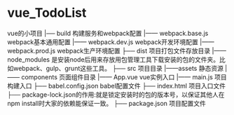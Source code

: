 # vue_TodoList
vue的小项目
|── build                     构建服务和webpack配置
    |—— webpack.base.js    webpack基本通用配置
    |—— webpack.dev.js     webpack开发环境配置
    |—— webpack.prod.js    webpack生产环境配置
├── dist                     项目打包文件存放目录
|——node_modules              是安装node后用来存放用包管理工具下载安装的包的文件夹。比如webpack、gulp、grunt这些工具。 
├── src                      项目目录
    |——assets                  静态资源
    |—— components            页面组件目录
    |—— App.vue                vue实例入口
    |—— main.js                 项目构建入口
├── babel.config.json           babel配置文件
├── index.html                项目入口文件
├── package-lock.json的作用:就是锁定安装时的包的版本号，以保证其他人在npm install时大家的依赖能保证一致。
├── package.json              项目配置文件

